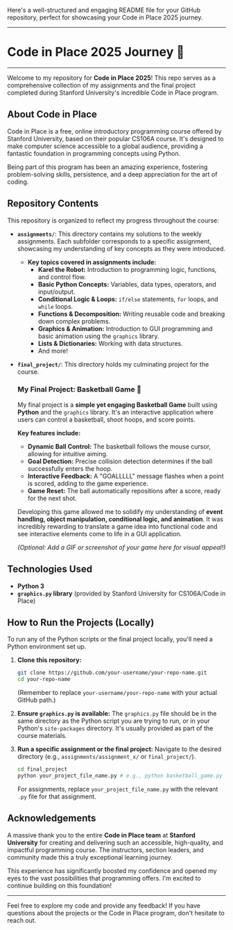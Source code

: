 Here's a well-structured and engaging README file for your GitHub repository, perfect for showcasing your Code in Place 2025 journey.

-----

# Code in Place 2025 Journey 🚀

-----

Welcome to my repository for **Code in Place 2025**\! This repo serves as a comprehensive collection of my assignments and the final project completed during Stanford University's incredible Code in Place program.

## About Code in Place

Code in Place is a free, online introductory programming course offered by Stanford University, based on their popular CS106A course. It's designed to make computer science accessible to a global audience, providing a fantastic foundation in programming concepts using Python.

Being part of this program has been an amazing experience, fostering problem-solving skills, persistence, and a deep appreciation for the art of coding.

## Repository Contents

This repository is organized to reflect my progress throughout the course:

  * **`assignments/`**: This directory contains my solutions to the weekly assignments. Each subfolder corresponds to a specific assignment, showcasing my understanding of key concepts as they were introduced.

      * **Key topics covered in assignments include:**
          * **Karel the Robot:** Introduction to programming logic, functions, and control flow.
          * **Basic Python Concepts:** Variables, data types, operators, and input/output.
          * **Conditional Logic & Loops:** `if/else` statements, `for` loops, and `while` loops.
          * **Functions & Decomposition:** Writing reusable code and breaking down complex problems.
          * **Graphics & Animation:** Introduction to GUI programming and basic animation using the `graphics` library.
          * **Lists & Dictionaries:** Working with data structures.
          * And more\!

  * **`final_project/`**: This directory holds my culminating project for the course.

    ### My Final Project: Basketball Game 🏀

    My final project is a **simple yet engaging Basketball Game** built using **Python** and the `graphics` library. It's an interactive application where users can control a basketball, shoot hoops, and score points.

    **Key features include:**

      * **Dynamic Ball Control:** The basketball follows the mouse cursor, allowing for intuitive aiming.
      * **Goal Detection:** Precise collision detection determines if the ball successfully enters the hoop.
      * **Interactive Feedback:** A "GOALLLLL" message flashes when a point is scored, adding to the game experience.
      * **Game Reset:** The ball automatically repositions after a score, ready for the next shot.

    Developing this game allowed me to solidify my understanding of **event handling, object manipulation, conditional logic, and animation**. It was incredibly rewarding to translate a game idea into functional code and see interactive elements come to life in a GUI application.

    *(Optional: Add a GIF or screenshot of your game here for visual appeal\!)*

## Technologies Used

  * **Python 3**
  * **`graphics.py` library** (provided by Stanford University for CS106A/Code in Place)

## How to Run the Projects (Locally)

To run any of the Python scripts or the final project locally, you'll need a Python environment set up.

1.  **Clone this repository:**

    ```bash
    git clone https://github.com/your-username/your-repo-name.git
    cd your-repo-name
    ```

    (Remember to replace `your-username/your-repo-name` with your actual GitHub path.)

2.  **Ensure `graphics.py` is available:** The `graphics.py` file should be in the same directory as the Python script you are trying to run, or in your Python's `site-packages` directory. It's usually provided as part of the course materials.

3.  **Run a specific assignment or the final project:**
    Navigate to the desired directory (e.g., `assignments/assignment_x/` or `final_project/`).

    ```bash
    cd final_project
    python your_project_file_name.py # e.g., python basketball_game.py
    ```

    For assignments, replace `your_project_file_name.py` with the relevant `.py` file for that assignment.

## Acknowledgements

A massive thank you to the entire **Code in Place team** at **Stanford University** for creating and delivering such an accessible, high-quality, and impactful programming course. The instructors, section leaders, and community made this a truly exceptional learning journey.

This experience has significantly boosted my confidence and opened my eyes to the vast possibilities that programming offers. I'm excited to continue building on this foundation\!

-----

Feel free to explore my code and provide any feedback\! If you have questions about the projects or the Code in Place program, don't hesitate to reach out.
